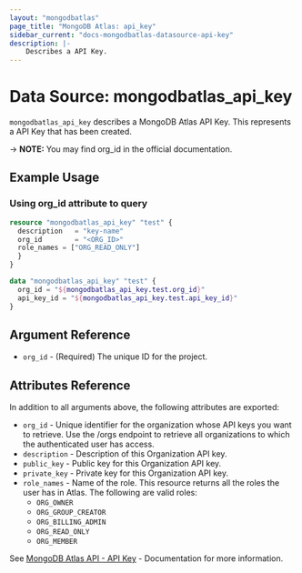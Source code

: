 ```yaml
---
layout: "mongodbatlas"
page_title: "MongoDB Atlas: api_key"
sidebar_current: "docs-mongodbatlas-datasource-api-key"
description: |-
    Describes a API Key.
---
```


# Data Source: mongodbatlas_api_key

`mongodbatlas_api_key` describes a MongoDB Atlas API Key. This represents a API Key that has been created.

-> **NOTE:** You may find org_id in the official documentation.

## Example Usage

### Using org_id attribute to query
```terraform
resource "mongodbatlas_api_key" "test" {
  description   = "key-name"
  org_id        = "<ORG_ID>"
  role_names = ["ORG_READ_ONLY"]
  }
}

data "mongodbatlas_api_key" "test" {
  org_id = "${mongodbatlas_api_key.test.org_id}"
  api_key_id = "${mongodbatlas_api_key.test.api_key_id}"
}
```

## Argument Reference

* `org_id` - (Required) The unique ID for the project.

## Attributes Reference

In addition to all arguments above, the following attributes are exported:

* `org_id` - Unique identifier for the organization whose API keys you want to retrieve. Use the /orgs endpoint to retrieve all organizations to which the authenticated user has access.
* `description` - Description of this Organization API key.
* `public_key` - Public key for this Organization API key.
* `private_key` - Private key for this Organization API key.
* `role_names` - Name of the role. This resource returns all the roles the user has in Atlas.
The following are valid roles:
  * `ORG_OWNER`
  * `ORG_GROUP_CREATOR`
  * `ORG_BILLING_ADMIN`
  * `ORG_READ_ONLY`
  * `ORG_MEMBER`
    
See [MongoDB Atlas API - API Key](https://www.mongodb.com/docs/atlas/reference/api-resources-spec/#tag/Programmatic-API-Keys/operation/returnOneOrganizationApiKey) - Documentation for more information.
